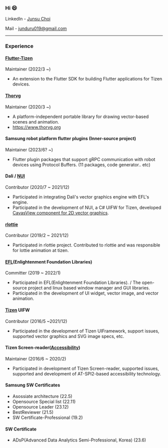 ### Hi 😄


LinkedIn - [Junsu Choi](https://www.linkedin.com/in/jsuya/) 

Mail - junduru019@gmail.com


----
### Experience

#### [Flutter-Tizen](https://github.com/flutter-tizen)
Maintainer (2022/3 ~)
- An extension to the Flutter SDK for building Flutter applications for Tizen devices.

#### [Thorvg](https://www.thorvg.org/)
Maintainer (2020/3 ~)
- A platform-independent portable library for drawing vector-based scenes and animation.
- https://www.thorvg.org
 
#### Samsung robot platform flutter plugins (Inner-source project)
Maintainer (2023/6? ~)
- Flutter plugin packages that support gRPC communication with robot devices using Protocol Buffers. (11 packages, code generator.. etc)

#### Dali / [NUI](https://github.com/Samsung/TizenFX)
Contributor (2020/7 ~ 2021/12)
- Participated in integrating Dali's vector graphics engine with EFL's engine.
- Participated in the development of NUI, a C# UIFW for Tizen, developed [CavasView component for 2D vector graphics](https://github.com/Samsung/TizenFX/tree/master/src/Tizen.NUI/src/public/BaseComponents/VectorGraphics).

#### [rlottie](https://github.com/Samsung/rlottie)
Contributor (2019/2 ~ 2021/12)
- Participated in rlottie project. Contributed to rlottie and was responsible for lottie animation at tizen.

#### [EFL](https://www.enlightenment.org/)(Enlightenment Foundation Libraries)
Committer (2019 ~ 2022/1)
- Participated in EFL(Enlightenment Foundation Libraries). / The open-source project and linux based window manager and GUI libraries.
- Participated in the development of UI widget, vector image, and vector animation.

#### [Tizen](https://www.tizen.org/) UIFW
Contributor (2016/5 ~2021/12)
- Participated in the development of Tizen UIFramework, support issues, supported vector graphics and SVG image specs, etc.

#### Tizen Screen-reader([Accessibility](https://docs.tizen.org/application/native/guides/ui/efl/accessibility-architecture/))
Maintainer (2016/6 ~ 2020/2)
- Participated in development of Tizen Screen-reader, supported issues, supported and development of AT-SPI2-based accessibility technology.

#### Samsung SW Certificates
- Asossiate architecture (22.5)
- Opensource Special list (22.11)
- Opensource Leader (23.12)
- BestReviewer (21.5)
- SW Certificate-Professional (19.2)

#### SW Certificate
- ADsP(Advanced Data Analytics Semi-Professional, Korea) (23.6)


<!--
**JSUYA/jsuya** is a ✨ _special_ ✨ repository because its `README.md` (this file) appears on your GitHub profile.

Here are some ideas to get you started:

- 🔭 I’m currently working on ...
- 🌱 I’m currently learning ...
- 👯 I’m looking to collaborate on ...
- 🤔 I’m looking for help with ...
- 💬 Ask me about ...
- 📫 How to reach me: ...
- 😄 Pronouns: ...
- ⚡ Fun fact: ...
-->
